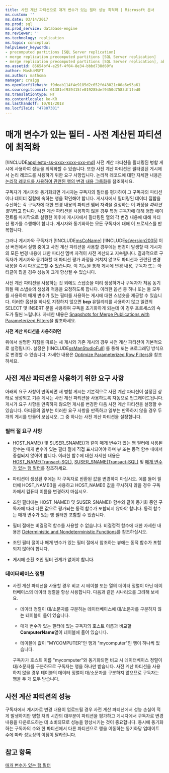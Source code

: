 ```yaml
---
title: 사전 계산 파티션으로 매개 변수가 있는 필터 성능 최적화 | Microsoft 문서
ms.custom: ''
ms.date: 03/14/2017
ms.prod: sql
ms.prod_service: database-engine
ms.reviewer: ''
ms.technology: replication
ms.topic: conceptual
helpviewer_keywords:
- precomputed partitions [SQL Server replication]
- merge replication precomputed partitions [SQL Server replication]
- merge replication precomputed partitions [SQL Server replication], about precomputed partitions
ms.assetid: 85654bf4-e25f-4f04-8e34-bbbd738d60fa
author: MashaMSFT
ms.author: mathoma
manager: craigg
ms.openlocfilehash: f9deab114f4e9185d2c652fd43021c00a6e93a61
ms.sourcegitcommit: 61381ef939415fe019285def9450d7583df1fed0
ms.translationtype: HT
ms.contentlocale: ko-KR
ms.lasthandoff: 10/01/2018
ms.locfileid: "47807301"
---
```

# <a name="parameterized-filters---optimize-for-precomputed-partitions"></a>매개 변수가 있는 필터 - 사전 계산된 파티션에 최적화
[!INCLUDE[appliesto-ss-xxxx-xxxx-xxx-md](../../../includes/appliesto-ss-xxxx-xxxx-xxx-md.md)]
  사전 계산 파티션을 필터링된 병합 게시에 사용하여 성능을 최적화할 수 있습니다. 또한 사전 계산 파티션은 필터링된 게시에서 논리 레코드를 사용하기 위한 요구 사항입니다. 논리적 레코드에 대한 자세한 내용은 [논리적 레코드를 사용하여 관련된 행의 변경 내용 그룹화](../../../relational-databases/replication/merge/group-changes-to-related-rows-with-logical-records.md)를 참조하세요.  
  
 구독자가 게시자와 동기화되면 게시자는 구독자의 필터를 평가하여 그 구독자의 파티션이나 데이터 집합에 속하는 행을 확인해야 합니다. 게시자에서 필터링된 데이터 집합을 수신하는 각 구독자에 대한 변경 내용의 파티션 멤버 자격을 결정하는 이 과정을 *파티션 평가*라고 합니다. 사전 계산 파티션을 사용하지 않을 경우 특정 구독자에 대해 병합 에이전트를 마지막으로 실행한 이후에 게시자에서 필터링된 열의 각 변경 내용에 대해 파티션 평가를 수행해야 합니다. 게시자와 동기화하는 모든 구독자에 대해 이 프로세스를 반복합니다.  
  
 그러나 게시자와 구독자가 [!INCLUDE[msCoName](../../../includes/msconame-md.md)] [!INCLUDE[ssVersion2005](../../../includes/ssversion2005-md.md)] 이상 버전에서 실행 중이고 사전 계산 파티션을 사용할 경우에는 변경이 발생할 때 게시자의 모든 변경 내용에 대한 파티션 멤버 자격이 사전 계산되고 지속됩니다. 결과적으로 구독자가 게시자와 동기화할 때 파티션 평가 과정을 거치지 않고도 파티션과 관련된 변경 내용을 즉시 다운로드할 수 있습니다. 이 기능을 통해 게시에 변경 내용, 구독자 또는 아티클이 많을 경우 성능이 크게 향상될 수 있습니다.  
  
 사전 계산 파티션을 사용하는 것 외에도 스냅숏을 미리 생성하거나 구독자가 처음 동기화될 때 스냅숏의 생성과 적용을 요청하도록 합니다. 이러한 옵션 중 하나 또는 둘 모두를 사용하여 매개 변수가 있는 필터를 사용하는 게시에 대한 스냅숏을 제공할 수 있습니다. 이러한 옵션을 하나도 지정하지 않으면 **bcp** 유틸리티를 사용하지 않고 일련의 SELECT 및 INSERT 문을 사용하여 구독을 초기화하게 되는데 이 경우 프로세스의 속도가 훨씬 느립니다. 자세한 내용은 [Snapshots for Merge Publications with Parameterized Filters](../../../relational-databases/replication/snapshots-for-merge-publications-with-parameterized-filters.md)을 참조하세요.  
  
 **사전 계산 파티션을 사용하려면**  
  
 위에서 설명한 지침을 따르는 새 게시와 기존 게시의 경우 사전 계산 파티션이 기본적으로 설정됩니다. 설정은 [!INCLUDE[ssManStudioFull](../../../includes/ssmanstudiofull-md.md)] 를 통해 또는 프로그래밍 방식으로 변경할 수 있습니다. 자세한 내용은 [Optimize Parameterized Row Filters](../../../relational-databases/replication/publish/optimize-parameterized-row-filters.md)을 참조하세요.  
  
## <a name="requirements-for-using-precomputed-partitions"></a>사전 계산 파티션을 사용하기 위한 요구 사항  
 아래의 요구 사항이 만족되면 새 병합 게시는 기본적으로 사전 계산 파티션이 설정된 상태로 생성되고 기존 게시는 사전 계산 파티션을 사용하도록 자동으로 업그레이드됩니다. 게시가 요구 사항을 만족하지 않으면 게시를 변경한 다음 사전 계산 파티션을 설정할 수 있습니다. 아티클의 일부는 이러한 요구 사항을 만족하고 일부는 만족하지 않을 경우 두 개의 게시를 만들어 보십시오. 그 중 하나는 사전 계산 파티션을 설정합니다.  
  
### <a name="requirements-for-filter-clauses"></a>필터 절 요구 사항  
  
-   HOST_NAME() 및 SUSER_SNAME()과 같이 매개 변수가 있는 행 필터에 사용된 함수는 매개 변수가 있는 필터 절에 직접 표시되어야 하며 뷰 또는 동적 함수 내에서 중첩되지 않아야 합니다. 이러한 함수에 대한 자세한 내용은 [HOST_NAME&#40;Transact-SQL&#41;](../../../t-sql/functions/host-name-transact-sql.md), [SUSER_SNAME&#40;Transact-SQL&#41;](../../../t-sql/functions/suser-sname-transact-sql.md) 및 [매개 변수가 있는 행 필터](../../../relational-databases/replication/merge/parameterized-filters-parameterized-row-filters.md)를 참조하세요.  
  
-   파티션이 생성된 후에는 각 구독자로 반환된 값을 변경하지 마십시오. 예를 들어 필터에 HOST_NAME()을 사용하고 HOST_NAME() 값을 무시하지 않을 경우 구독자에서 컴퓨터 이름을 변경하지 마십시오.  
  
-   조인 필터에는 HOST_NAME() 및 SUSER_SNAME() 함수와 같이 동기화 중인 구독자에 따라 다른 값으로 평가되는 동적 함수가 포함되지 않아야 합니다. 동적 함수는 매개 변수가 있는 행 필터만 포함할 수 있습니다.  
  
-   필터 절에는 비결정적 함수를 사용할 수 없습니다. 비결정적 함수에 대한 자세한 내용은 [Deterministic and Nondeterministic Functions](../../../relational-databases/user-defined-functions/deterministic-and-nondeterministic-functions.md)를 참조하십시오.  
  
-   조인 필터 절이나 매개 변수가 있는 필터 절에서 참조하는 뷰에는 동적 함수가 포함되지 않아야 합니다.  
  
-   게시에 순환 조인 필터 관계가 없어야 합니다.  
  
### <a name="database-collation"></a>데이터베이스 정렬  
  
-   사전 계산 파티션을 사용할 경우 비교 시 테이블 또는 열의 데이터 정렬이 아닌 데이터베이스의 데이터 정렬을 항상 사용합니다. 다음과 같은 시나리오를 고려해 보세요.  
  
    -   데이터 정렬이 대/소문자를 구분하는 데이터베이스에 대/소문자를 구분하지 않는 테이블이 들어 있습니다.  
  
    -   매개 변수가 있는 필터에 있는 구독자의 호스트 이름과 비교할 **ComputerName**열이 테이블에 들어 있습니다.  
  
    -   테이블에 값이 "MYCOMPUTER"인 행과 "mycomputer"인 행이 하나씩 있습니다.  
  
     구독자가 호스트 이름 "mycomputer"와 동기화되면 비교 시 데이터베이스 정렬이 대/소문자를 구분하므로 구독자는 행을 하나만 받습니다. 사전 계산 파티션을 사용하지 않을 경우 테이블의 데이터 정렬이 대/소문자를 구분하지 않으므로 구독자는 행을 두 개 모두 받습니다.  
  
## <a name="performance-of-precomputed-partitions"></a>사전 계산 파티션의 성능  
 구독자에서 게시자로 변경 내용이 업로드될 경우 사전 계산 파티션에서 성능 손실이 적게 발생하지만 병합 처리 시간의 대부분이 파티션을 평가하고 게시자에서 구독자로 변경 내용을 다운로드하는 데 소비되므로 성능을 향상시키는 것이 중요합니다. 동시에 동기화하는 구독자의 수와 한 파티션에서 다른 파티션으로 행을 이동하는 동기화당 업데이트 수에 따라 성능상의 이점이 달라집니다.  
  
## <a name="see-also"></a>참고 항목  
 [매개 변수가 있는 행 필터](../../../relational-databases/replication/merge/parameterized-filters-parameterized-row-filters.md)  
  
  
